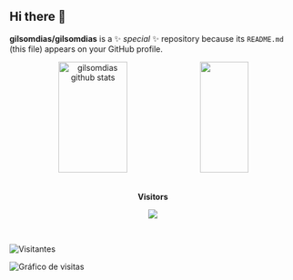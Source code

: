 ## Hi there 👋


**gilsomdias/gilsomdias** is a ✨ _special_ ✨ repository because its `README.md` (this file) appears on your GitHub profile.

<div align="center">  
  <img width="49%" height="195px" src="https://github-readme-stats.vercel.app/api?username=gilsomdias&show_icons=true&count_private=true&hide_border=true&title_color=00bfbf&icon_color=00bfbf&text_color=c9d1d9&bg_color=0d1117" alt="gilsomdias github stats"/> 
  <img width="41%" height="195px" src="https://github-readme-stats.vercel.app/api/top-langs/?username=gilsomdias&layout=compact&hide_border=true&title_color=00bfbf&text_color=00bfbf&bg_color=0d1117" />
</div>


<div align="center">
<br><p align="centre"><b>Visitors</b></p>  
<p align="center"><img align="center" src="https://profile-counter.glitch.me/{gilsomdias}/count.svg" /></p> 
<br></div>

![Visitantes](https://komarev.com/ghpvc/?username=gilsomdias&color=blue)

![Gráfico de visitas](https://ghchart.rshah.org/seu-usuario)





